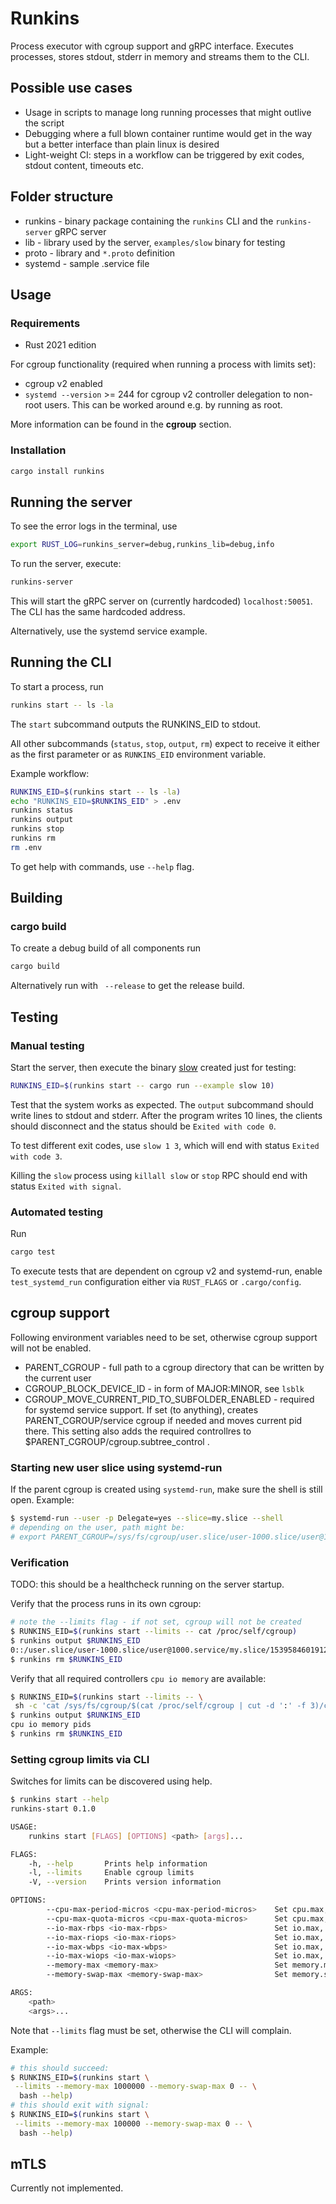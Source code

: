 # Runkins

Process executor with cgroup support and gRPC interface. Executes
processes, stores stdout, stderr in memory and streams them to the CLI.

## Possible use cases
* Usage in scripts to manage long running processes that might outlive the script
* Debugging where a full blown container runtime would get in the way but a better interface than plain linux is desired
* Light-weight CI: steps in a workflow can be triggered by exit codes, stdout content, timeouts etc.

## Folder structure
* runkins - binary package containing the `runkins` CLI and the `runkins-server` gRPC server
* lib - library used by the server, `examples/slow` binary for testing
* proto - library and `*.proto` definition
* systemd - sample .service file

## Usage
### Requirements
* Rust 2021 edition

For cgroup functionality (required when running a process with limits set):
* cgroup v2 enabled
* `systemd --version` >= 244 for cgroup v2 controller delegation to non-root users. This can be worked around e.g. by running as root.

More information can be found in the **cgroup** section.

### Installation
```sh
cargo install runkins
```

## Running the server

To see the error logs in the terminal, use
```sh
export RUST_LOG=runkins_server=debug,runkins_lib=debug,info
 ```

To run the server, execute:
```sh
runkins-server
```
This will start the gRPC server on (currently hardcoded)
`localhost:50051`. The CLI has the same hardcoded address.

Alternatively, use the systemd service example.

## Running the CLI
To start a process, run
```sh
runkins start -- ls -la
```
The `start` subcommand outputs the RUNKINS_EID to stdout.

All other subcommands (`status`, `stop`, `output`, `rm`) expect to receive it
either as the first parameter or as `RUNKINS_EID` environment variable.

Example workflow:
```sh
RUNKINS_EID=$(runkins start -- ls -la)
echo "RUNKINS_EID=$RUNKINS_EID" > .env
runkins status
runkins output
runkins stop
runkins rm
rm .env
```
To get help with commands, use `--help` flag.

## Building

### cargo build
To create a debug build of all components run
```sh
cargo build
```

Alternatively run with ` --release` to get the release build.


## Testing
### Manual testing
Start the server, then execute the binary
[slow](lib/examples/slow.rs) created just for testing:
```sh
RUNKINS_EID=$(runkins start -- cargo run --example slow 10)
```
Test that the system works as expected. The `output` subcommand
should write lines to stdout and stderr. After the program
writes 10 lines, the clients should disconnect and the status
should be `Exited with code 0`.

To test different exit codes,
use `slow 1 3`, which will end with status `Exited with code 3`.

Killing the `slow` process using `killall slow` or `stop` RPC should end with status `Exited with signal`.

### Automated testing
Run
```sh
cargo test
```
To execute tests that are dependent on cgroup v2 and systemd-run, enable `test_systemd_run` configuration
either via `RUST_FLAGS` or `.cargo/config`.

## cgroup support

Following environment variables need to be set, otherwise cgroup support will not be enabled.
* PARENT_CGROUP - full path to a cgroup directory that can be written by the current user
* CGROUP_BLOCK_DEVICE_ID - in form of MAJOR:MINOR, see `lsblk`
* CGROUP_MOVE_CURRENT_PID_TO_SUBFOLDER_ENABLED - required for systemd service support. If set (to anything), creates PARENT_CGROUP/service cgroup if needed and moves current pid there. This setting also adds the required controllres to $PARENT_CGROUP/cgroup.subtree_control .

### Starting new user slice using systemd-run

If the parent cgroup is created using `systemd-run`, make sure the shell is still open. Example:
```sh
$ systemd-run --user -p Delegate=yes --slice=my.slice --shell
# depending on the user, path might be:
# export PARENT_CGROUP=/sys/fs/cgroup/user.slice/user-1000.slice/user@1000.service/my.slice
```

### Verification
TODO: this should be a healthcheck running on the server startup.

Verify that the process runs in its own cgroup:
```sh
# note the --limits flag - if not set, cgroup will not be created
$ RUNKINS_EID=$(runkins start --limits -- cat /proc/self/cgroup)
$ runkins output $RUNKINS_EID
0::/user.slice/user-1000.slice/user@1000.service/my.slice/15395846019127741322
$ runkins rm $RUNKINS_EID
```

Verify that all required controllers `cpu io memory` are available:
```sh
$ RUNKINS_EID=$(runkins start --limits -- \
 sh -c 'cat /sys/fs/cgroup/$(cat /proc/self/cgroup | cut -d ':' -f 3)/cgroup.controllers')
$ runkins output $RUNKINS_EID
cpu io memory pids
$ runkins rm $RUNKINS_EID
```

### Setting cgroup limits via CLI
Switches for limits can be discovered using help.
```sh
$ runkins start --help
runkins-start 0.1.0

USAGE:
    runkins start [FLAGS] [OPTIONS] <path> [args]...

FLAGS:
    -h, --help       Prints help information
    -l, --limits     Enable cgroup limits
    -V, --version    Prints version information

OPTIONS:
        --cpu-max-period-micros <cpu-max-period-micros>    Set cpu.max, period part, both parts must be set together
        --cpu-max-quota-micros <cpu-max-quota-micros>      Set cpu.max, quota part, both parts must be set together
        --io-max-rbps <io-max-rbps>                        Set io.max, rbps value
        --io-max-riops <io-max-riops>                      Set io.max, riops value
        --io-max-wbps <io-max-wbps>                        Set io.max, wbps value
        --io-max-wiops <io-max-wiops>                      Set io.max, wiops value
        --memory-max <memory-max>                          Set memory.max in bytes
        --memory-swap-max <memory-swap-max>                Set memory.swap.max in bytes

ARGS:
    <path>
    <args>...
```
Note that `--limits` flag must be set, otherwise the CLI will complain.

Example:
```sh
# this should succeed:
$ RUNKINS_EID=$(runkins start \
 --limits --memory-max 1000000 --memory-swap-max 0 -- \
  bash --help)
# this should exit with signal:
$ RUNKINS_EID=$(runkins start \
 --limits --memory-max 100000 --memory-swap-max 0 -- \
  bash --help)
```

## mTLS
Currently not implemented.

